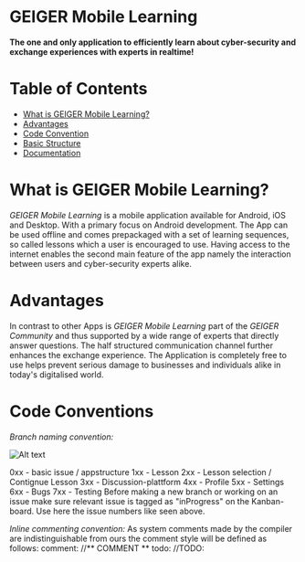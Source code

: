 # GEIGER Mobile Learning

**The one and only application to efficiently learn about cyber-security and exchange experiences with experts in realtime!**

# Table of Contents
- [What is GEIGER Mobile Learning?](#what-is-geiger-mobile-learning)
- [Advantages](#advantages)
- [Code Convention](#code-conventions)
- [Basic Structure](#basic-structure)
- [Documentation](#documentation)

# What is GEIGER Mobile Learning?
*GEIGER Mobile Learning* is a mobile application available for Android, iOS and Desktop. 
With a primary focus on Android development. The App can be used offline and comes prepackaged with a set of learning sequences, so called lessons which a user is encouraged to use.
Having access to the internet enables the second main feature of the app namely the interaction between users and cyber-security experts alike.

# Advantages
In contrast to other Apps is *GEIGER Mobile Learning* part of the *GEIGER Community* and thus supported by a wide range of experts that directly answer questions.
The half structured communication channel further enhances the exchange experience. The Application is completely free to use helps prevent serious damage to businesses and individuals alike in today's digitalised world.

# Code Conventions
*Branch naming convention:*

![Alt text](geiger_edu/docs/img/convention.png?raw=true "Title")

0xx - basic issue / appstructure
1xx - Lesson
2xx - Lesson selection / Contignue Lesson
3xx - Discussion-plattform
4xx - Profile
5xx - Settings
6xx - Bugs
7xx - Testing
Before making a new branch or working on an issue make sure relevant issue is tagged as "inProgress" on the Kanban-board. Use here the issue numbers like seen above.

*Inline commenting convention:*
As system comments made by the compiler are indistinguishable from ours the comment style will be defined as follows:
comment:  //\*\* COMMENT \*\*
todo:     //TODO:
